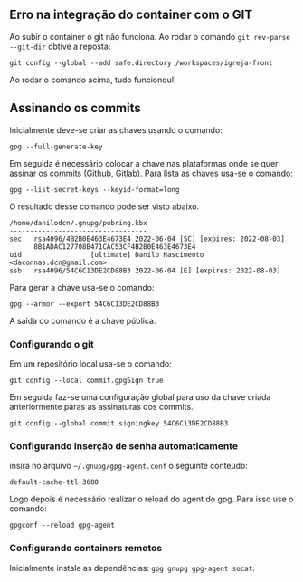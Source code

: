 ## Erro na integração do container com o GIT

Ao subir o container o git não funciona. Ao rodar o comando `git rev-parse --git-dir` obtive a reposta:

```
git config --global --add safe.directory /workspaces/igreja-front
```

Ao rodar o comando acima, tudo funcionou!


## Assinando os commits

Inicialmente deve-se criar as chaves usando o comando:
```
gpg --full-generate-key
```

Em seguida é necessário colocar a chave nas plataformas onde se quer assinar os commits (Github, Gitlab). Para lista as chaves usa-se o comando:
```
gpg --list-secret-keys --keyid-format=long
```
O resultado desse comando pode ser visto  abaixo. 
```
/home/danilodcn/.gnupg/pubring.kbx
----------------------------------
sec   rsa4096/4B2B0E463E4673E4 2022-06-04 [SC] [expires: 2022-08-03]
      8B1ADAC127708B471CAC53CF4B2B0E463E4673E4
uid                 [ultimate] Danilo Nascimento <daconnas.dcn@gmail.com>
ssb   rsa4096/54C6C13DE2CD88B3 2022-06-04 [E] [expires: 2022-08-03]
```

Para gerar a chave usa-se o comando:
```
gpg --armor --export 54C6C13DE2CD88B3
```

A saída do comando é a chave pública.

### Configurando o git

Em um repositório local usa-se o comando:
```
git config --local commit.gpgSign true
```

Em seguida faz-se uma configuração global para uso da chave criada anteriormente paras as assinaturas dos commits.

```
git config --global commit.signingkey 54C6C13DE2CD88B3
```

### Configurando inserção de senha automaticamente

insira no arquivo ``~/.gnupg/gpg-agent.conf`` o seguinte conteúdo:
```
default-cache-ttl 3600
```

Logo depois é necessário realizar o reload do agent do gpg. Para isso use o comando:

```
gpgconf --reload gpg-agent
```

### Configurando containers remotos

Inicialmente instale as dependências: ``gpg gnupg gpg-agent socat``.
